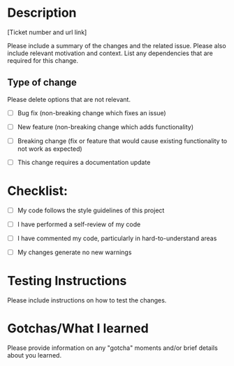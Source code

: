 # Description

[Ticket number and url link]

Please include a summary of the changes and the related issue. Please also include relevant motivation and context. List any dependencies that are required for this change.



## Type of change

Please delete options that are not relevant.

- [ ] Bug fix (non-breaking change which fixes an issue)
- [ ] New feature (non-breaking change which adds functionality)
- [ ] Breaking change (fix or feature that would cause existing functionality to not work as expected)
- [ ] This change requires a documentation update



# Checklist:

- [ ] My code follows the style guidelines of this project
- [ ] I have performed a self-review of my code
- [ ] I have commented my code, particularly in hard-to-understand areas
- [ ] My changes generate no new warnings



# Testing Instructions
Please include instructions on how to test the changes.



# Gotchas/What I learned
Please provide information on any "gotcha" moments and/or brief details about you learned.


